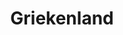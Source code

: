 ---
title: "Griekenland"
introtext: "Het zonovergoten Griekenland is een populair vakantieland met voor ieder wat wils. Ga lekker cultuur snuiven in het eeuwenoude Athene of ga heerlijk relaxen op één van de vele eilanden. Het mooie aan deze eilanden is dat elk eiland uniek is en voelt als een ander land. "
introimage: "https://lh3.googleusercontent.com/qJEJSytmOF3YzVuWJM_OXENRYZFIdS4bKFC7_jt1PyOR1iVDzLIM1pDZjrModL1GI-M5hev9eSJBOakib-CVTAZRddZucADn5HAZrRNuVptBH8q9lyzltJmg0Nopzqi5pe_XYQ7J5A=w800"
surface: "132.000"
inhabitants: "10.800.000"
rate: "1"
valuta: "euro"
main_text: "Het enige wat de eilanden gemeen hebben is de vriendelijke inwoners en de mooie stranden. Bekijk op Santorini de mooiste zonsondergang ter wereld in een sprookjesachtige setting, ga eilandhoppen per boot of ontspan op de mooie stranden die elk eiland rijk is. Op elk eiland is het een aanrader om een auto of scooter te huren en om lekker rond te rijden!"
fact_one_text: ""
fact_two_text: ""
bigmac_index: "€ 3,83"
images: "https://lh3.googleusercontent.com/jzJhmXXhQNdtSdTKu2isCrmQNSErtTmQF3wCZ_cRxt7NgDarQPTrMdpQp8Tswyns40ZRZTSGb0aUGhFKXtPsnSodwbVvdvf9EAkExqXiOgA3srLimKvBzAJpmbuMU70elq1E8z708w=w800|https://lh3.googleusercontent.com/y1rSPnNf1NxlsPJ06h9Ry-0PesyxA_ok2NAJisyoF-WCohSscl_8VdA-FsbIwPUTQOy2ZFoG9M0oBFgNuiU27RO3bU0kj1oRvKA7pX9E-kbi-MJ7ze56yxWWBuuwrBlKvg4bXQgcHA=w800|https://lh3.googleusercontent.com/AeX9izbBJql5eoLR1llkkO3T3MhWdLgrwMvfwRARe7mBWtsvM2_pZO0aDVbIHFlwAXDpFu-mx80n6eDBxDMQaOD4VZsrgcT2gpv0ze1SSazsGxERgXoI_y77UPeeewgK8TMt-HURMg=w800|https://lh3.googleusercontent.com/l4ApzUXwONe6YWrrqF2e0DxJvQSwlFtwudYYFAoK4BrmUTuCvmTgTnvsF-bJjoMMAoeYWIDNYPLQLmUr64IWMf2TL1hcChHgjniKHnfv_sXdax3se59xC0KaBKd_UcEJIpsZXyaf_Q=w800"
flight_button_title: "Check vluchtprijzen Griekenland"
flight_button_url: "https://lt45.net/c/?si=11986&li=1528136&wi=335922&ws=&dl=transport%2Fflights%2Fnl%2Fgr%2F%3Flocale%3Dnl-NL%26currency%3DEUR%26market%3DNL"
inspiration_url: "https://partner.bol.com/click/click?p=2&t=url&s=1025999&f=TXL&url=https%3A%2F%2Fwww.bol.com%2Fnl%2Ff%2Flonely-planet-greece%2F30216621%2F&name=Lonely%20Planet%20Greece%2C%20Lonely%20Planet"
country_code: "gr"
hotels_url: "https://www.booking.com/country/gr.nl.html?aid=1837623"
continent: "Europa"
---